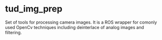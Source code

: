 # tud_img_prep
Set of tools for processing camera images. It is a ROS wrapper for comonly used OpenCv techniques including deinterlace of analog images and filtering.

